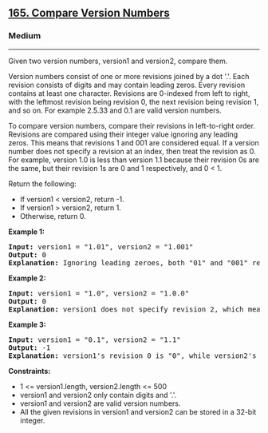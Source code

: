 <h2><a href="https://leetcode.com/problems/compare-version-numbers">165. Compare Version Numbers</a></h2>
<h3>Medium</h3>
<hr>
<p>Given two version numbers, version1 and version2, compare them.</p>
<p>Version numbers consist of one or more revisions joined by a dot '.'. Each revision consists of digits and may contain leading zeros. Every revision contains at least one character. Revisions are 0-indexed from left to right, with the leftmost revision being revision 0, the next revision being revision 1, and so on. For example 2.5.33 and 0.1 are valid version numbers.</p>
<p>To compare version numbers, compare their revisions in left-to-right order. Revisions are compared using their integer value ignoring any leading zeros. This means that revisions 1 and 001 are considered equal. If a version number does not specify a revision at an index, then treat the revision as 0. For example, version 1.0 is less than version 1.1 because their revision 0s are the same, but their revision 1s are 0 and 1 respectively, and 0 < 1.</p>
<p>Return the following:</p>
<ul>
<li>If version1 < version2, return -1.</li>
<li>If version1 > version2, return 1.</li>
<li>Otherwise, return 0.</li>
</ul>
<p><strong>Example 1:</strong></p>
<pre>
<strong>Input:</strong> version1 = "1.01", version2 = "1.001"
<strong>Output:</strong> 0
<strong>Explanation:</strong> Ignoring leading zeroes, both "01" and "001" represent the same integer "1".
</pre>
<p><strong>Example 2:</strong></p>
<pre>
<strong>Input:</strong> version1 = "1.0", version2 = "1.0.0"
<strong>Output:</strong> 0
<strong>Explanation:</strong> version1 does not specify revision 2, which means it is treated as "0".
</pre>
<p><strong>Example 3:</strong></p>
<pre>
<strong>Input:</strong> version1 = "0.1", version2 = "1.1"
<strong>Output:</strong> -1
<strong>Explanation:</strong> version1's revision 0 is "0", while version2's revision 0 is "1". 0 < 1, so version1 < version2.
</pre>
<p><strong>Constraints:</strong></p>
<ul>
<li>1 <= version1.length, version2.length <= 500</li>
<li>version1 and version2 only contain digits and '.'.</li>
<li>version1 and version2 are valid version numbers.</li>
<li>All the given revisions in version1 and version2 can be stored in a 32-bit integer.</li>
</ul>
